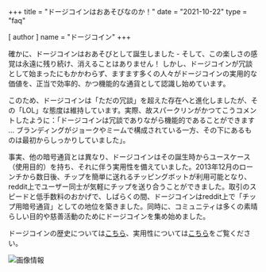 +++
title = "ドージコインはおあそびなのか！"
date = "2021-10-22"
type = "faq"

[ author ]
  name = "ドージコイン"
+++

確かに、ドージコインはおあそびとして誕生しました - そして、この楽しさの感覚は永遠に残り続け、消えることはありません！ しかし、ドージコインが冗談として始まったにもかかわらず、ますます多くの人々がドージコインの実用的な価値を、正当で効率的、かつ機能的な通貨として認識し始めています。

このため、ドージコインは「ただの冗談」を超えた存在へと進化しましたが、その「LOL」な態度は維持しています。実際、故スパークリンがかつてこうコメントしたように：「ドージコインは冗談でありながら機能的であることができます … ブランディングがジョークやミームで構成されている一方、その下にあるものは最初からしっかりしていました」。

事実、他の暗号通貨とは異なり、ドージコインはその誕生時からユースケース（使用目的）を持ち、それに伴う実用性を備えていました。2013年12月のローンチから数日後、チップを簡単に送れるチッピングボットが利用可能となり、reddit上でユーザー同士が気軽にチップを送り合うことができました。取引のスピードと低手数料のおかげで、しばらくの間、ドージコインはreddit上で「チップ用暗号通貨」としての地位を築きました。同時に、コミュニティは多くの素晴らしい目的や慈善活動のためにドージコインを集め始めました。

ドージコインの歴史については[こちら](/dogepedia/articles/history-of-dogecoin/)、実用性については[こちら](/dogepedia/faq/dogecoin-has-no-utility/)をご覧ください。

![画像情報](/assets/images/dogepedia/9.png)
